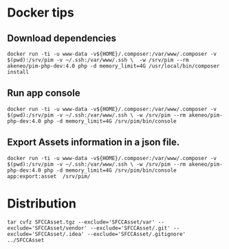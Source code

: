# Docker tips

## Download dependencies
`docker run -ti -u www-data -v${HOME}/.composer:/var/www/.composer -v $(pwd):/srv/pim -v ~/.ssh:/var/www/.ssh \ 
-w /srv/pim --rm akeneo/pim-php-dev:4.0 php -d memory_limit=4G /usr/local/bin/composer install`

## Run app console
`docker run -ti -u www-data -v${HOME}/.composer:/var/www/.composer -v $(pwd):/srv/pim -v ~/.ssh:/var/www/.ssh \
-w /srv/pim --rm akeneo/pim-php-dev:4.0 php -d memory_limit=4G /srv/pim/bin/console`


## Export Assets information in a json file. 

`docker run -ti -u www-data -v${HOME}/.composer:/var/www/.composer -v $(pwd):/srv/pim -v ~/.ssh:/var/www/.ssh \
-w /srv/pim --rm akeneo/pim-php-dev:4.0 php -d memory_limit=4G /srv/pim/bin/console app:export:asset  /srv/pim/`


# Distribution 

`tar cvfz SFCCAsset.tgz --exclude='SFCCAsset/var' --exclude='SFCCAsset/vendor' --exclude='SFCCAsset/.git' --exclude='SFCCAsset/.idea' --exclude='SFCCAsset/.gitignore' ../SFCCAsset 
`